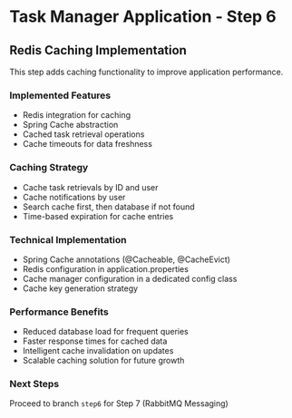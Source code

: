 # Task Manager Application - Step 6

## Redis Caching Implementation

This step adds caching functionality to improve application performance.

### Implemented Features

- Redis integration for caching
- Spring Cache abstraction
- Cached task retrieval operations
- Cache timeouts for data freshness

### Caching Strategy

- Cache task retrievals by ID and user
- Cache notifications by user
- Search cache first, then database if not found
- Time-based expiration for cache entries

### Technical Implementation

- Spring Cache annotations (@Cacheable, @CacheEvict)
- Redis configuration in application.properties
- Cache manager configuration in a dedicated config class
- Cache key generation strategy

### Performance Benefits

- Reduced database load for frequent queries
- Faster response times for cached data
- Intelligent cache invalidation on updates
- Scalable caching solution for future growth

### Next Steps

Proceed to branch `step6` for Step 7 (RabbitMQ Messaging) 

